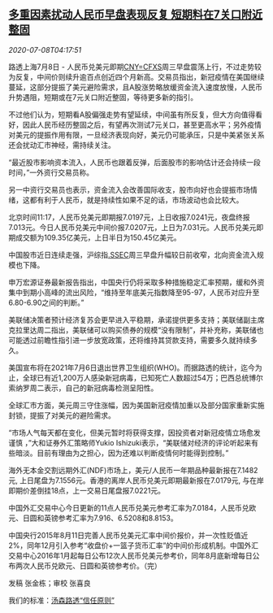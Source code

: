<!--1594184024000-->
[多重因素扰动人民币早盘表现反复 短期料在7关口附近整固](https://cn.reuters.com/article/forex-morning-0708-wedn-china-idCNKBS2490GE)
------

<div><i>2020-07-08T04:17:51</i></div><div class="StandardArticleBody_body"><p>路透上海7月8日 - 人民币兑美元即期<a href="/investing/currencies/quote?srcCurr=CNY&destCurr=USD">CNY=CFXS</a>周三早盘震荡上行，不过走势较为反复，中间价则续升逾百点创近四个月新高。交易员指出，新冠疫情在美国继续蔓延，这部分提振了美元避险需求，且A股涨势略放缓资金流入速度放慢，人民币升势遇阻，短期或在7元关口附近整固，等待更多新的指引。 </p><p>不过他们认为，短期看A股偏强走势有望延续，中间虽有所反复，但大方向值得看好，因此人民币经历整固之后，有望再次测试7元关口，甚至更高水平；另外疫情对美元的提振作用有限，一旦经济表现向好，美元仍可能承压，只是中美紧张关系还会扰动汇市神经，需持续关注。 </p><p>“最近股市影响资本流入，人民币也跟着反弹，后面股市的影响估计还会持续一段时间，”一外资行交易员称。 </p><p>另一中资行交易员也表示，资金流入会改善国际收支，股市向好也会提振市场情绪，这都有利于人民币，就是持续性如果不足的话，市场波动也会比较大。 </p><p>北京时间11:17，人民币兑美元即期报7.0197元，上日收报7.0241元，夜盘终报7.013元。今日人民币兑美元中间价报7.0207元，上日为7.031元。人民币兑美元即期成交额为109.35亿美元，上日半日为150.45亿美元。 </p><p>中国股市近日连续走强，沪综指<a href="/investing/markets/index?symbol=.SSEC">.SSEC</a>周三早盘升幅较日前收窄，北向资金流入规模也下降。 </p><p>申万宏源证券最新报告指出，中国央行仍将采取多种措施稳定汇率预期，缓和外资集中到期小高峰的流出风险，“维持至年底美元指数降至95-97，人民币对应升至6.80-6.90之间的判断。” </p><p>美联储决策者预计经济复苏会更早进入平稳期，承诺提供更多支持；美联储副主席克拉里达周二指出，美联储可以购买债券的规模“没有限制”，并补充称，美联储也可能透过前瞻性指引进一步放宽政策，还将维持其贷款支持，需要多久就持续多久。 </p><p>美国宣布将在2021年7月6日退出世界卫生组织(WHO)。而据路透的统计，迄今为止，全球已有近1,200万人感染新冠病毒，已知死亡人数超过54万；巴西总统博尔索纳罗周二表示，自己的新冠病毒检测呈阳性。 </p><p>全球汇市方面，美元周三守住涨幅，因为美国新冠疫情加重以及部分国家重新实施封锁，提振了对美元的避险需求。 </p><p>“市场人气每天都在变化，但美元暂时将获得支撑，因投资者对新冠疫情立场愈发谨慎 ，”大和证券外汇策略师Yukio Ishizuki表示，“美联储对经济的评论听起来有些暗淡。目前有理由为之担心，因为还难以判断疫情何时能得到控制。” </p><p>海外无本金交割远期外汇(NDF)市场上，美元/人民币一年期品种最新报在7.1482元, 上日尾盘为7.1556元。香港的离岸人民币兑美元即期最新报在7.0179元, 与在岸即期价差倒挂18点，上一交易日尾盘报7.0221元。 </p><p>中国外汇交易中心今日更新的11点人民币兑美元参考汇率为7.0184，人民币兑欧元、日圆和英镑参考汇率为7.916、6.5208和8.8153。 </p><p>中国央行2015年8月11日完善人民币兑美元汇率中间价报价，并一次性贬值近2%，同年12月引入参考“收盘价+一篮子货币汇率”的中间价形成机制。中国外汇交易中心2016年1月起每日公布12次人民币兑美元参考价，同年8月底新增每日公布两次人民币兑欧元、日圆和英镑参考价。（完）  </p><div class="Attribution_container"><div class="Attribution_attribution"><p class="Attribution_content">发稿 张金栋；审校 张喜良 </p></div></div><div class="StandardArticleBody_trustBadgeContainer"><span class="StandardArticleBody_trustBadgeTitle">我们的标准：</span><span class="trustBadgeUrl"><a href="https://www.thomsonreuters.cn/content/dam/openweb/documents/pdf/china/brochures/about-us-1.pdf">汤森路透“信任原则”</a></span></div></div>
